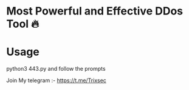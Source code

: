 # Most Powerful and Effective DDos Tool 🔥

# Usage
python3 443.py 
and follow the prompts

Join My telegram :- https://t.me/Trixsec
